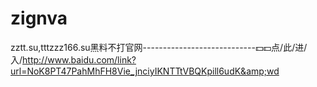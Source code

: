 # zignva
zztt.su,tttzzz166.su黑料不打官网----------------------------💵💵点/此/进/入/http://www.baidu.com/link?url=NoK8PT47PahMhFH8Vie_jnciyIKNTTtVBQKpill6udK&amp;wd
